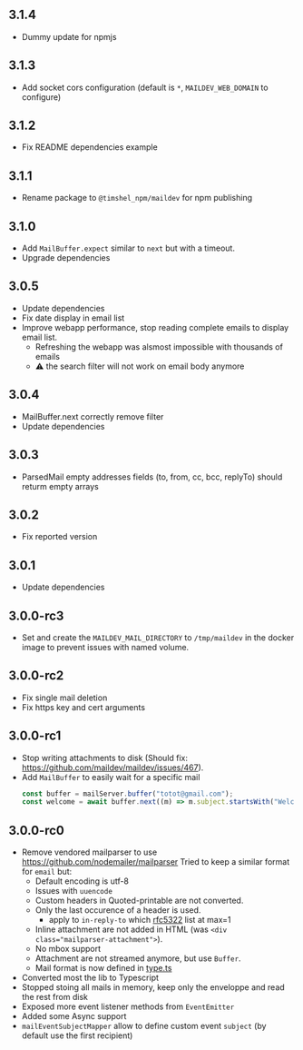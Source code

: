 ## 3.1.4

- Dummy update for npmjs

## 3.1.3

- Add socket cors configuration (default is `*`, `MAILDEV_WEB_DOMAIN` to configure)

## 3.1.2

- Fix README dependencies example

## 3.1.1

- Rename package to `@timshel_npm/maildev` for npm publishing

## 3.1.0

- Add `MailBuffer.expect` similar to `next` but with a timeout.
- Upgrade dependencies

## 3.0.5

- Update dependencies
- Fix date display in email list
- Improve webapp performance, stop reading complete emails to display email list.
  - Refreshing the webapp was alsmost impossible with thousands of emails
  - :warning: the search filter will not work on email body anymore

## 3.0.4

- MailBuffer.next correctly remove filter
- Update dependencies

## 3.0.3

- ParsedMail empty addresses fields (to, from, cc, bcc, replyTo) should returm empty arrays

## 3.0.2

- Fix reported version

## 3.0.1

- Update dependencies

## 3.0.0-rc3

- Set and create the `MAILDEV_MAIL_DIRECTORY` to `/tmp/maildev` in the docker image to prevent issues with named volume.

## 3.0.0-rc2

- Fix single mail deletion
- Fix https key and cert arguments

## 3.0.0-rc1

- Stop writing attachments to disk (Should fix: https://github.com/maildev/maildev/issues/467).
- Add `MailBuffer` to easily wait for a specific mail
  ```ts
  const buffer = mailServer.buffer("totot@gmail.com");
  const welcome = await buffer.next((m) => m.subject.startsWith("Welcome"));
  ```

## 3.0.0-rc0

- Remove vendored mailparser to use https://github.com/nodemailer/mailparser
  Tried to keep a similar format for `email` but:
    - Default encoding is utf-8
    - Issues with `uuencode`
  	- Custom headers in Quoted-printable are not converted.
  	- Only the last occurence of a header is used.
  		- apply to `in-reply-to` which [rfc5322](https://www.rfc-editor.org/rfc/rfc5322) list at max=1
    - Inline attachment are not added in HTML (was `<div class="mailparser-attachment">`).
    - No mbox support
    - Attachment are not streamed anymore, but use `Buffer`.
    - Mail format is now defined in [type.ts](src/lib/type.ts)
- Converted most the lib to Typescript
- Stopped stoing all mails in memory, keep only the enveloppe and read the rest from disk
- Exposed more event listener methods from `EventEmitter`
- Added some Async support
- `mailEventSubjectMapper` allow to define custom event `subject` (by default use the first recipient)



